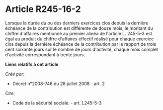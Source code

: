 # Article R245-16-2

Lorsque la durée du ou des derniers exercices clos depuis la dernière échéance de la contribution est différente de douze
mois, le montant du chiffre d'affaires mentionné au premier alinéa de l'article L. 245-5-3 est égal au produit du chiffre
d'affaires effectif réalisé pour chaque exercice clos depuis la dernière échéance de la contribution par le rapport de trois
cent soixante jours sur le nombre de jours d'activité, chaque mois complet d'activité correspondant à trente jours.

**Liens relatifs à cet article**

_Créé par_:

  - Décret n°2008-746 du 28 juillet 2008 - art. 2

_Cite_:

  - Code de la sécurité sociale. - art. L245-5-3
